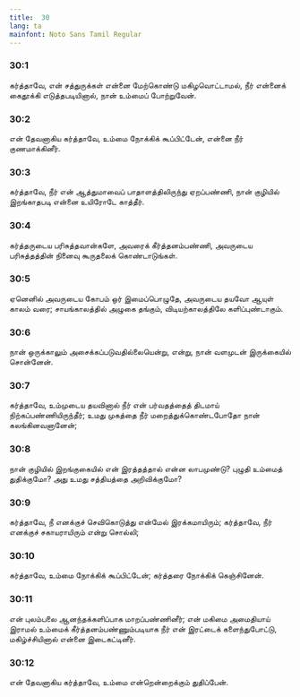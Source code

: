 ```yaml
---
title:  30
lang: ta
mainfont: Noto Sans Tamil Regular
---
```


###  30:1

கர்த்தாவே, என் சத்துருக்கள் என்னை மேற்கொண்டு மகிழவொட்டாமல், நீர் என்னைக் கைதூக்கி எடுத்தபடியினால், நான் உம்மைப் போற்றுவேன்.

###  30:2

என் தேவனாகிய கர்த்தாவே, உம்மை நோக்கிக் கூப்பிட்டேன், என்னை நீர் குணமாக்கினீர்.

###  30:3

கர்த்தாவே, நீர் என் ஆத்துமாவைப் பாதாளத்திலிருந்து ஏறப்பண்ணி, நான் குழியில் இறங்காதபடி என்னை உயிரோடே காத்தீர்.

###  30:4

கர்த்தருடைய பரிசுத்தவான்களே, அவரைக் கீர்த்தனம்பண்ணி, அவருடைய பரிசுத்தத்தின் நினைவு கூருதலைக் கொண்டாடுங்கள்.

###  30:5

ஏனெனில் அவருடைய கோபம் ஒர் இமைப்பொழுதே, அவருடைய தயவோ ஆயுள் காலம் வரை; சாயங்காலத்தில் அழுகை தங்கும், விடியற்காலத்திலே களிப்புண்டாகும்.

###  30:6

நான் ஒருக்காலும் அசைக்கப்படுவதில்லையென்று, என்று, நான் வளமுடன் இருக்கையில் சொன்னேன்.

###  30:7

கர்த்தாவே, உம்முடைய தயவினால் நீர் என் பர்வதத்தைத் திடமாய் நிற்கப்பண்ணியிருந்தீர்; உமது முகத்தை நீர் மறைத்துக்கொண்டபோதோ நான் கலங்கினவனானேன்;

###  30:8

நான் குழியில் இறங்குகையில் என் இரத்தத்தால் என்ன லாபமுண்டு? புழுதி உம்மைத் துதிக்குமோ? அது உமது சத்தியத்தை அறிவிக்குமோ?

###  30:9

கர்த்தாவே, நீ எனக்குச் செவிகொடுத்து என்மேல் இரக்கமாயிரும்; கர்த்தாவே, நீர் எனக்குச் சகாயராயிரும் என்று சொல்லி;

###  30:10

கர்த்தாவே, உம்மை நோக்கிக் கூப்பிட்டேன்; கர்த்தரை நோக்கிக் கெஞ்சினேன்.

###  30:11

என் புலம்பலை ஆனந்தக்களிப்பாக மாறப்பண்ணினீர்; என் மகிமை அமைதியாய் இராமல் உம்மைக் கீர்த்தனம்பண்ணும்படியாக நீர் என் இரட்டைக் களைந்துபோட்டு, மகிழ்ச்சியினால் என்னை இடைகட்டினீர்.

###  30:12

என் தேவனாகிய கர்த்தாவே, உம்மை என்றென்றைக்கும் துதிப்பேன்.

